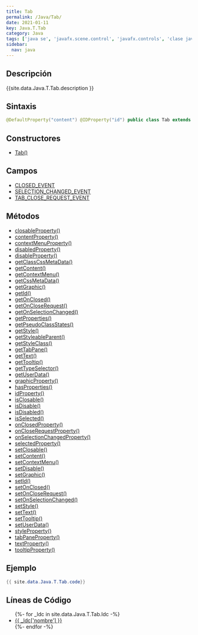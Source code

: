 ```yaml
---
title: Tab
permalink: /Java/Tab/
date: 2021-01-11
key: Java.T.Tab
category: Java
tags: ['java se', 'javafx.scene.control', 'javafx.controls', 'clase java', 'JavaFX 2.0']
sidebar: 
  nav: java
---
```


## Descripción
{{site.data.Java.T.Tab.description }}

## Sintaxis
~~~java
@DefaultProperty("content") @IDProperty("id") public class Tab extends Object implements EventTarget, Styleable
~~~

## Constructores
* [Tab()](/Java/Tab/Tab/)

## Campos
* [CLOSED_EVENT](/Java/Tab/CLOSED_EVENT)
* [SELECTION_CHANGED_EVENT](/Java/Tab/SELECTION_CHANGED_EVENT)
* [TAB_CLOSE_REQUEST_EVENT](/Java/Tab/TAB_CLOSE_REQUEST_EVENT)

## Métodos
* [closableProperty()](/Java/Tab/closableProperty)
* [contentProperty()](/Java/Tab/contentProperty)
* [contextMenuProperty()](/Java/Tab/contextMenuProperty)
* [disabledProperty()](/Java/Tab/disabledProperty)
* [disableProperty()](/Java/Tab/disableProperty)
* [getClassCssMetaData()](/Java/Tab/getClassCssMetaData)
* [getContent()](/Java/Tab/getContent)
* [getContextMenu()](/Java/Tab/getContextMenu)
* [getCssMetaData()](/Java/Tab/getCssMetaData)
* [getGraphic()](/Java/Tab/getGraphic)
* [getId()](/Java/Tab/getId)
* [getOnClosed()](/Java/Tab/getOnClosed)
* [getOnCloseRequest()](/Java/Tab/getOnCloseRequest)
* [getOnSelectionChanged()](/Java/Tab/getOnSelectionChanged)
* [getProperties()](/Java/Tab/getProperties)
* [getPseudoClassStates()](/Java/Tab/getPseudoClassStates)
* [getStyle()](/Java/Tab/getStyle)
* [getStyleableParent()](/Java/Tab/getStyleableParent)
* [getStyleClass()](/Java/Tab/getStyleClass)
* [getTabPane()](/Java/Tab/getTabPane)
* [getText()](/Java/Tab/getText)
* [getTooltip()](/Java/Tab/getTooltip)
* [getTypeSelector()](/Java/Tab/getTypeSelector)
* [getUserData()](/Java/Tab/getUserData)
* [graphicProperty()](/Java/Tab/graphicProperty)
* [hasProperties()](/Java/Tab/hasProperties)
* [idProperty()](/Java/Tab/idProperty)
* [isClosable()](/Java/Tab/isClosable)
* [isDisable()](/Java/Tab/isDisable)
* [isDisabled()](/Java/Tab/isDisabled)
* [isSelected()](/Java/Tab/isSelected)
* [onClosedProperty()](/Java/Tab/onClosedProperty)
* [onCloseRequestProperty()](/Java/Tab/onCloseRequestProperty)
* [onSelectionChangedProperty()](/Java/Tab/onSelectionChangedProperty)
* [selectedProperty()](/Java/Tab/selectedProperty)
* [setClosable()](/Java/Tab/setClosable)
* [setContent()](/Java/Tab/setContent)
* [setContextMenu()](/Java/Tab/setContextMenu)
* [setDisable()](/Java/Tab/setDisable)
* [setGraphic()](/Java/Tab/setGraphic)
* [setId()](/Java/Tab/setId)
* [setOnClosed()](/Java/Tab/setOnClosed)
* [setOnCloseRequest()](/Java/Tab/setOnCloseRequest)
* [setOnSelectionChanged()](/Java/Tab/setOnSelectionChanged)
* [setStyle()](/Java/Tab/setStyle)
* [setText()](/Java/Tab/setText)
* [setTooltip()](/Java/Tab/setTooltip)
* [setUserData()](/Java/Tab/setUserData)
* [styleProperty()](/Java/Tab/styleProperty)
* [tabPaneProperty()](/Java/Tab/tabPaneProperty)
* [textProperty()](/Java/Tab/textProperty)
* [tooltipProperty()](/Java/Tab/tooltipProperty)

## Ejemplo
~~~java
{{ site.data.Java.T.Tab.code}}
~~~

## Líneas de Código
<ul>
{%- for _ldc in site.data.Java.T.Tab.ldc -%}
   <li>
       <a href="{{_ldc['url'] }}">{{ _ldc['nombre'] }}</a>
   </li>
{%- endfor -%}
</ul>
